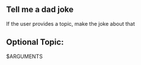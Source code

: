 ## Tell me a dad joke

If the user provides a topic, make the joke about that

## Optional Topic:

$ARGUMENTS
